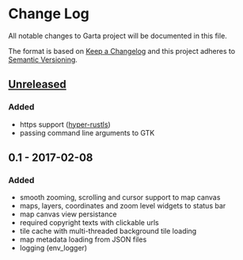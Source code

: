 # Change Log
All notable changes to Garta project will be documented in this file.

The format is based on [Keep a Changelog](http://keepachangelog.com/) 
and this project adheres to [Semantic Versioning](http://semver.org/).

## [Unreleased]
### Added
- https support ([hyper-rustls])
- passing command line arguments to GTK 

## 0.1 - 2017-02-08
### Added
- smooth zooming, scrolling and cursor support to map canvas
- maps, layers, coordinates and zoom level widgets to status bar
- map canvas view persistance
- required copyright texts with clickable urls
- tile cache with multi-threaded background tile loading
- map metadata loading from JSON files
- logging (env_logger)

[Unreleased]: https://github.com/zaari/garta/compare/v0.1.0...master
[hyper-rustls]: https://github.com/ctz/hyper-rustls

